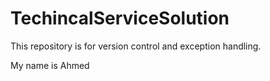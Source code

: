 # TechincalServiceSolution
This repository is for version control and exception handling.


My name is Ahmed